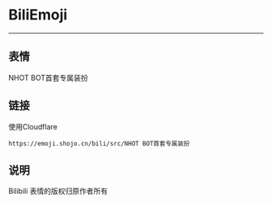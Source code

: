 # BiliEmoji
---
## 表情
NHOT BOT首套专属装扮
## 链接
使用Cloudflare
```
https://emoji.shojo.cn/bili/src/NHOT BOT首套专属装扮
```
## 说明
Bilibili 表情的版权归原作者所有
